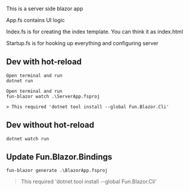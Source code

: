 This is a server side blazor app

App.fs contains UI logic

Index.fs is for creating the index template. You can think it as index.html

Startup.fs is for hooking up everything and configuring server


## Dev with hot-reload

    Open terminal and run
    dotnet run

    Open terminal and run
    fun-blazor watch .\ServerApp.fsproj

    > This required 'dotnet tool install --global Fun.Blazor.Cli'
    
## Dev without hot-reload

    dotnet watch run

## Update Fun.Blazor.Bindings

    fun-blazor generate .\BlazorApp.fsproj

> This required 'dotnet tool install --global Fun.Blazor.Cli'

